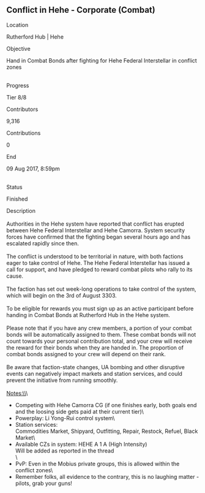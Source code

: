 ## Conflict in Hehe - Corporate (Combat)

Location

Rutherford Hub \| Hehe

Objective

Hand in Combat Bonds after fighting for Hehe Federal Interstellar in
conflict zones

\
Progress

Tier 8/8

Contributors

9,316

Contributions

0

End

09 Aug 2017, 8:59pm

\
Status

Finished

Description\
\
Authorities in the Hehe system have reported that conflict has erupted
between Hehe Federal Interstellar and Hehe Camorra. System security
forces have confirmed that the fighting began several hours ago and has
escalated rapidly since then.\
\
The conflict is understood to be territorial in nature, with both
factions eager to take control of Hehe. The Hehe Federal Interstellar
has issued a call for support, and have pledged to reward combat pilots
who rally to its cause.\
\
The faction has set out week-long operations to take control of the
system, which will begin on the 3rd of August 3303.\
\
To be eligible for rewards you must sign up as an active participant
before handing in Combat Bonds at Rutherford Hub in the Hehe system.\
\
Please note that if you have any crew members, a portion of your combat
bonds will be automatically assigned to them. These combat bonds will
not count towards your personal contribution total, and your crew will
receive the reward for their bonds when they are handed in. The
proportion of combat bonds assigned to your crew will depend on their
rank.\
\
Be aware that faction-state changes, UA bombing and other disruptive
events can negatively impact markets and station services, and could
prevent the initiative from running smoothly.\
\
[Notes:\\\\](Notes:\\)\
- Competing with Hehe Camorra CG (if one finishes early, both goals end
and the loosing side gets paid at their current tier)\
- Powerplay: Li Yong-Rui control system\
- Station services:\
Commodities Market, Shipyard, Outfitting, Repair, Restock, Refuel, Black
Market\
- Available CZs in system: HEHE A 1 A (High Intensity)\
Will be added as reported in the thread\
\
- PvP: Even in the Mobius private groups, this is allowed within the
conflict zones\
- Remember folks, all evidence to the contrary, this is no laughing
matter - pilots, grab your guns!
